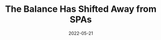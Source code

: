 ---
date: 2022-05-21
draft: true
permalink: false
tags:
  - single-page-apps
target_url: https://nolanlawson.com/2022/05/21/the-balance-has-shifted-away-from-spas/
title: The Balance Has Shifted Away from SPAs
---